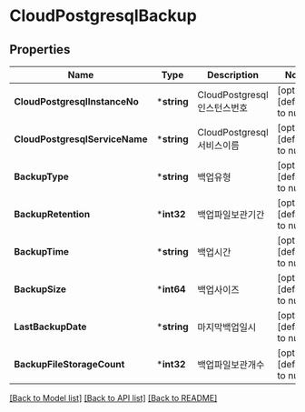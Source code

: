 # CloudPostgresqlBackup

## Properties
Name | Type | Description | Notes
------------ | ------------- | ------------- | -------------
**CloudPostgresqlInstanceNo** | ***string** | CloudPostgresql인스턴스번호 | [optional] [default to null]
**CloudPostgresqlServiceName** | ***string** | CloudPostgresql서비스이름 | [optional] [default to null]
**BackupType** | ***string** | 백업유형 | [optional] [default to null]
**BackupRetention** | ***int32** | 백업파일보관기간 | [optional] [default to null]
**BackupTime** | ***string** | 백업시간 | [optional] [default to null]
**BackupSize** | ***int64** | 백업사이즈 | [optional] [default to null]
**LastBackupDate** | ***string** | 마지막백업일시 | [optional] [default to null]
**BackupFileStorageCount** | ***int32** | 백업파일보관개수 | [optional] [default to null]

[[Back to Model list]](../README.md#documentation-for-models) [[Back to API list]](../README.md#documentation-for-api-endpoints) [[Back to README]](../README.md)


